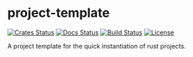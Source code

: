 # project-template

[![Crates Status][crates-badge]][crates-badge-url]
[![Docs Status][docs-badge]][docs-badge-url]
[![Build Status][build-badge]][build-badge-url]
[![License][license-badge]][license-badge-url]

A project template for the quick instantiation of rust projects.

[crates-badge]: https://img.shields.io/crates/v/project-template
[crates-badge-url]: https://crates.io/crates/project-template
[docs-badge]: https://img.shields.io/docsrs/project-template
[docs-badge-url]: https://docs.rs/project-template
[build-badge]: https://img.shields.io/github/workflow/status/brace-rs/project-template/CI/main
[build-badge-url]: https://github.com/brace-rs/project-template/actions?query=workflow%3ACI
[license-badge]: https://img.shields.io/badge/license-MIT%20OR%20Apache%202.0-blue.svg
[license-badge-url]: https://github.com/brace-rs/project-template#license
